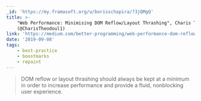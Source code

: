 ```yaml
---
_id: 'https://my.framasoft.org/u/borisschapira/?3jQMgQ'
title: >-
    "Web Performance: Minimising DOM Reflow/Layout Thrashing", Charis Theodoulou
    (@CharisTheodoul1)
link: 'https://medium.com/better-programming/web-performance-dom-reflow-76ac7c4d2d4f'
date: '2019-09-08'
tags:
    - best-practice
    - boostmarks
    - repaint
---
```


<div class="markdown"><blockquote>
<p>DOM reflow or layout thrashing should always be kept at a minimum in order to increase performance and provide a fluid, nonblocking user experience.
</p>
</blockquote></div>
